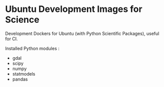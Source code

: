 # Ubuntu Development Images for Science
Development Dockers for Ubuntu (with Python Scientific Packages), useful for CI.

Installed Python modules :
  * gdal
  * scipy
  * numpy
  * statmodels
  * pandas
